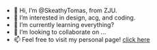 - 👋 Hi, I’m @SkeathyTomas, from ZJU.
- 👀 I’m interested in design, acg, and coding.
- 🌱 I’m currently learning everything?
- 💞️ I’m looking to collaborate on ...
- 📫 Feel free to visit my personal page! [click here](https://skeathytomas.github.io/)

<!---
SkeathyTomas/SkeathyTomas is a ✨ special ✨ repository because its `README.md` (this file) appears on your GitHub profile.
You can click the Preview link to take a look at your changes.
--->
